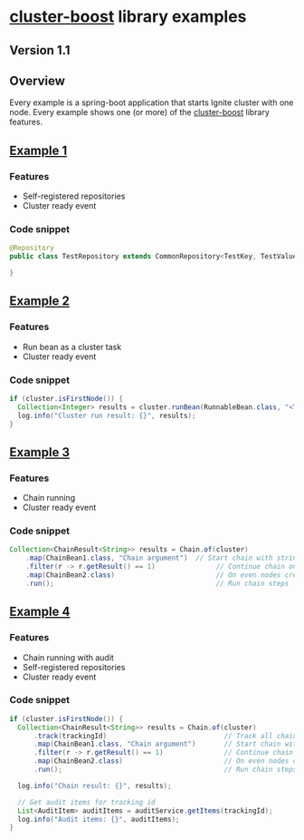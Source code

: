 # [cluster-boost](https://github.com/technologicgroup/cluster-boost) library examples

## Version 1.1

## Overview
Every example is a spring-boot application that starts Ignite cluster with one node. Every example shows one (or more) of the [cluster-boost](https://github.com/technologicgroup/cluster-boost) library features.

## [Example 1](https://github.com/technologicgroup/cluster-boost-examples/tree/master/example-01)
### Features
- Self-registered repositories
- Cluster ready event

### Code snippet
```java
@Repository
public class TestRepository extends CommonRepository<TestKey, TestValue> {

}
```

## [Example 2](https://github.com/technologicgroup/cluster-boost-examples/tree/master/example-02)
### Features
- Run bean as a cluster task
- Cluster ready event

### Code snippet
```java
if (cluster.isFirstNode()) {
  Collection<Integer> results = cluster.runBean(RunnableBean.class, "<Test Argument>");
  log.info("Cluster run result: {}", results);
}
```

## [Example 3](https://github.com/technologicgroup/cluster-boost-examples/tree/master/example-01)
### Features
- Chain running
- Cluster ready event

### Code snippet
```java
Collection<ChainResult<String>> results = Chain.of(cluster)
    .map(ChainBean1.class, "Chain argument")  // Start chain with string argument
    .filter(r -> r.getResult() == 1)               // Continue chain only for odd nodes
    .map(ChainBean2.class)                         // On even nodes create a string result
    .run();                                        // Run chain steps
```


## [Example 4](https://github.com/technologicgroup/cluster-boost-examples/tree/master/example-01)
### Features
- Chain running with audit
- Self-registered repositories
- Cluster ready event

### Code snippet
```java
if (cluster.isFirstNode()) {
  Collection<ChainResult<String>> results = Chain.of(cluster)
      .track(trackingId)                             // Track all chain steps with trackingId
      .map(ChainBean1.class, "Chain argument")       // Start chain with string argument
      .filter(r -> r.getResult() == 1)               // Continue chain only for odd nodes
      .map(ChainBean2.class)                         // On even nodes create a string result
      .run();                                        // Run chain steps

  log.info("Chain result: {}", results);

  // Get audit items for tracking id
  List<AuditItem> auditItems = auditService.getItems(trackingId);
  log.info("Audit items: {}", auditItems);
}
```
